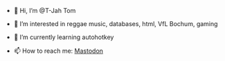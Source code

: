 - 👋 Hi, I’m @T-Jah Tom
- 👀 I’m interested in reggae music, databases, html, VfL Bochum, gaming
- 🌱 I’m currently learning autohotkey

- 📫 How to reach me: [Mastodon](https://nrw.social/@t_jah)

<!---
T-Jah Tom is a ✨ special ✨ repository because its `README.md` (this file) appears on your GitHub profile.
You can click the Preview link to take a look at your changes.
--->
